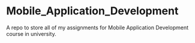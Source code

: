 # Mobile_Application_Development
A repo to store all of my assignments for Mobile Application Development course in university.
